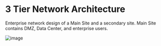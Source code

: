 # 3 Tier Network Architecture
Enterprise network design of a Main Site and a secondary site.
Main Site contains DMZ, Data Center, and enterprise users.

![image](https://github.com/SilasBytes/EnterpriseNetwork-Design/assets/135275768/12ed76c0-0e86-4380-9e6e-ac775d6055e7)

